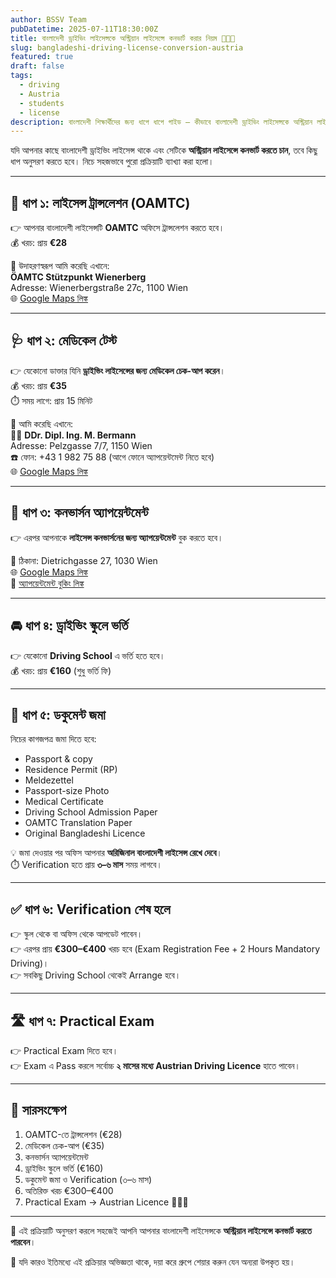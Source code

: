 ```yaml
---
author: BSSV Team
pubDatetime: 2025-07-11T18:30:00Z
title: বাংলাদেশী ড্রাইভিং লাইসেন্সকে অস্ট্রিয়ান লাইসেন্সে কনভার্ট করার নিয়ম 🚗🇦🇹
slug: bangladeshi-driving-license-conversion-austria
featured: true
draft: false
tags:
  - driving
  - Austria
  - students
  - license
description: বাংলাদেশী শিক্ষার্থীদের জন্য ধাপে ধাপে গাইড — কীভাবে বাংলাদেশী ড্রাইভিং লাইসেন্সকে অস্ট্রিয়ান লাইসেন্সে কনভার্ট করবেন, খরচ, প্রয়োজনীয় ডকুমেন্ট এবং পরীক্ষার প্রক্রিয়া।
---
```


যদি আপনার কাছে বাংলাদেশী ড্রাইভিং লাইসেন্স থাকে এবং সেটিকে **অস্ট্রিয়ান লাইসেন্সে কনভার্ট করতে চান**, তবে কিছু ধাপ অনুসরণ করতে হবে। নিচে সহজভাবে পুরো প্রক্রিয়াটি ব্যাখ্যা করা হলো।  

---

## 📝 ধাপ ১: লাইসেন্স ট্রান্সলেশন (OAMTC)  
👉 আপনার বাংলাদেশী লাইসেন্সটি **OAMTC** অফিসে ট্রান্সলেশন করতে হবে।  
💰 খরচ: প্রায় **€28**  

📍 উদাহরণস্বরূপ আমি করেছি এখানে:  
**ÖAMTC Stützpunkt Wienerberg**  
Adresse: Wienerbergstraße 27c, 1100 Wien  
🌐 [Google Maps লিঙ্ক](https://www.google.com/maps/place/Wienerbergstra%C3%9Fe+27c,+1100+Wien,+Austria)

---

## 🩺 ধাপ ২: মেডিকেল টেস্ট  
👉 যেকোনো ডাক্তার যিনি **ড্রাইভিং লাইসেন্সের জন্য মেডিকেল চেক-আপ করেন**।  
💰 খরচ: প্রায় **€35**  
⏱️ সময় লাগে: প্রায় 15 মিনিট  

📍 আমি করেছি এখানে:  
👨‍⚕️ **DDr. Dipl. Ing. M. Bermann**  
Adresse: Pelzgasse 7/7, 1150 Wien  
☎️ ফোন: +43 1 982 75 88 (আগে ফোনে অ্যাপয়েন্টমেন্ট নিতে হবে)  
🌐 [Google Maps লিঙ্ক](https://www.google.com/maps/place/Pelzgasse+7%2F7,+1150+Wien,+Austria)

---

## 📅 ধাপ ৩: কনভার্সন অ্যাপয়েন্টমেন্ট  
👉 এরপর আপনাকে **লাইসেন্স কনভার্সনের জন্য অ্যাপয়েন্টমেন্ট** বুক করতে হবে।  

📍 ঠিকানা: Dietrichgasse 27, 1030 Wien  
🌐 [Google Maps লিঙ্ক](https://www.google.com/maps/place/Dietrichgasse+27,+1030+Wien,+Austria)  
🔗 [অ্যাপয়েন্টমেন্ট বুকিং লিঙ্ক](https://www.polizei.gv.at/wien/buergerservice/fuehrerschein/4/umschreibung.aspx)

---

## 🚘 ধাপ ৪: ড্রাইভিং স্কুলে ভর্তি  
👉 যেকোনো **Driving School** এ ভর্তি হতে হবে।  
💰 খরচ: প্রায় **€160** (শুধু ভর্তি ফি)  

---

## 📄 ধাপ ৫: ডকুমেন্ট জমা  
নিচের কাগজপত্র জমা দিতে হবে:  

- Passport & copy  
- Residence Permit (RP)  
- Meldezettel  
- Passport-size Photo  
- Medical Certificate  
- Driving School Admission Paper  
- OAMTC Translation Paper  
- Original Bangladeshi Licence  

💡 জমা দেওয়ার পর অফিস আপনার **অরিজিনাল বাংলাদেশী লাইসেন্স রেখে দেবে**।  
⏱️ Verification হতে প্রায় **৩–৬ মাস** সময় লাগবে।  

---

## ✅ ধাপ ৬: Verification শেষ হলে  
👉 স্কুল থেকে বা অফিস থেকে আপডেট পাবেন।  
👉 এরপর প্রায় **€300–€400** খরচ হবে (Exam Registration Fee + 2 Hours Mandatory Driving)।  
👉 সবকিছু Driving School থেকেই Arrange হবে।  

---

## 🛣️ ধাপ ৭: Practical Exam  
👉 Practical Exam দিতে হবে।  
👉 Exam এ Pass করলে সর্বোচ্চ **২ মাসের মধ্যে Austrian Driving Licence** হাতে পাবেন।  

---

## 📌 সারসংক্ষেপ  
1. OAMTC-তে ট্রান্সলেশন (€28)  
2. মেডিকেল চেক-আপ (€35)  
3. কনভার্সন অ্যাপয়েন্টমেন্ট  
4. ড্রাইভিং স্কুলে ভর্তি (€160)  
5. ডকুমেন্ট জমা ও Verification (৩–৬ মাস)  
6. অতিরিক্ত খরচ €300–€400  
7. Practical Exam → Austrian Licence 🚗🇦🇹  

---

🎉 এই প্রক্রিয়াটি অনুসরণ করলে সহজেই আপনি আপনার বাংলাদেশী লাইসেন্সকে **অস্ট্রিয়ান লাইসেন্সে কনভার্ট করতে পারবেন**।  

📢 যদি কারও ইতিমধ্যে এই প্রক্রিয়ার অভিজ্ঞতা থাকে, দয়া করে গ্রুপে শেয়ার করুন যেন অন্যরা উপকৃত হয়।  